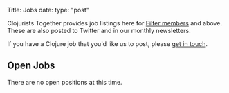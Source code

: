 Title: Jobs
date: 
type: "post"

Clojurists Together provides job listings here for [Filter members](/members/) and above. These are also posted to Twitter and in our monthly newsletters.

If you have a Clojure job that you'd like us to post, please [get in touch](/contact/).

## Open Jobs 

There are no open positions at this time.
